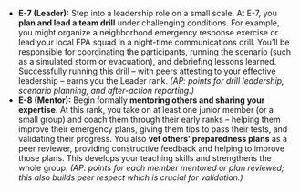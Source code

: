 - **E-7 (Leader):** Step into a leadership role on a small scale. At E-7, you **plan and lead a team drill** under challenging conditions. For example, you might organize a neighborhood emergency response exercise or lead your local FPA squad in a night-time communications drill. You’ll be responsible for coordinating the participants, running the scenario (such as a simulated storm or evacuation), and debriefing lessons learned. Successfully running this drill – with peers attesting to your effective leadership – earns you the Leader rank. _(AP: points for drill leadership, scenario planning, and after-action reporting.)_  
- **E-8 (Mentor):** Begin formally **mentoring others and sharing your expertise.** At this rank, you take on at least one junior member (or a small group) and coach them through their early ranks – helping them improve their emergency plans, giving them tips to pass their tests, and validating their progress. You also **vet others’ preparedness plans** as a peer reviewer, providing constructive feedback and helping to improve those plans. This develops your teaching skills and strengthens the whole group. _(AP: points for each member mentored or plan reviewed; this also builds peer respect which is crucial for validation.)_